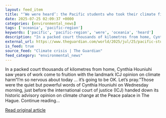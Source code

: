 ```yaml
---
layout: feed_item
title: "‘We were heard’: the Pacific students who took their climate fight to the ICJ – and won"
date: 2025-07-25 02:09:37 +0000
categories: [environmental_news]
tags: ['oceania', 'pacific-region']
keywords: ['pacific', 'pacific-region', 'were', 'oceania', 'heard']
description: "In a packed court thousands of kilometres from home, Cynthia Houniuhi saw years of work come to fruition with the landmark ICJ opinion on climate harm“I’m so..."
external_url: https://www.theguardian.com/world/2025/jul/25/pacific-students-who-won-climate-case-icj-international-court-of-justice-hague
is_feed: true
source_feed: "Climate crisis | The Guardian"
feed_category: "environmental_news"
---
```


In a packed court thousands of kilometres from home, Cynthia Houniuhi saw years of work come to fruition with the landmark ICJ opinion on climate harm“I’m so nervous about today … it’s going to be OK. Let’s pray.”Those were the quiet but powerful words of Cynthia Houniuhi on Wednesday morning, just before the international court of justice (ICJ) handed down its historic advisory opinion on climate change at the Peace palace in The Hague. Continue reading...

[Read original article](https://www.theguardian.com/world/2025/jul/25/pacific-students-who-won-climate-case-icj-international-court-of-justice-hague)
